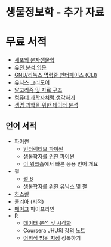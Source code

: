 # 생물정보학 - 추가 자료

# 무료 서적
* [세포의 분자생물학](https://www.ncbi.nlm.nih.gov/books/NBK21054/)
* [유전 분석 입문](https://www.ncbi.nlm.nih.gov/books/NBK21766/)
* [GNU/리눅스 명령줄 인터페이스 (CLI)](http://linuxcommand.org/tlcl.php)
* [유닉스 그리모어](http://www.grymoire.com/)
* [알고리즘 및 자료 구조](http://interactivepython.org/runestone/static/pythonds/index.html)
* [컴퓨터 과학자처럼 생각하기](http://interactivepython.org/runestone/static/thinkcspy/index.html)
* [생명 과학을 위한 데이터 분석](https://leanpub.com/dataanalysisforthelifesciences)

## 언어 서적
* [파이썬](http://scipy.org/topical-software.html)
  * [인터랙티브 파이썬](http://interactivepython.org/runestone/static/pythonds/index.html)
  * [생물학자를 위한 파이썬](http://pythonforbiologists.com/index.php/introduction-to-python-for-biologists/)
  * [이 워크숍](https://swcarpentry.github.io/python-novice-inflammation/index.html)에서 빠른 응용 언어 개요
* 펄
  * [펄 6](http://perl6intro.com/)
  * [생물학자를 위한 유닉스 및 펄](http://korflab.ucdavis.edu/Unix_and_Perl/index.html)
* [하스켈](http://learnyouahaskell.com/chapters)
* [줄리아](http://julialang.org/learning/) ([서적](https://en.wikibooks.org/wiki/Introducing_Julia))
* [메이크](http://www.oreilly.com/openbook/make3/book/index.csp) 파이프라인
* R
  * [데이터 분석 및 시각화](http://varianceexplained.org/RData/)
  * Coursera JHU의 [강의 노트](http://sux13.github.io/DataScienceSpCourseNotes/2_RPROG/R_Programming_Course_Notes.html)
  * [어휘적 범위 지정](http://adv-r.had.co.nz/Functions.html#lexical-scoping) 정복하기
